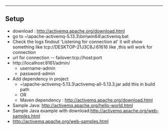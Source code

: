 ------------
  Setup 
-----------
  * download : http://activemq.apache.org/download.html
  * go to ~\apache-activemq-5.13.3\bin\win64\activemq.bat
  * Check the logs findout  'Listening for connection at' it will show something like tcp://DESKTOP-21J3C8J:61616 like ,this will work for connection 
  * url for connection -- failover:tcp://host:port
  * http://localhost:8161/admin/
    - username-admin
    - password-admin
  * Add dependency in project 
    - ~\apache-activemq-5.13.3\activemq-all-5.13.3.jar add this in build path
    - OR
    - Maven dependency : http://activemq.apache.org/download.html
  * Sample Java: http://activemq.apache.org/hello-world.html
  * Sample Java example with download:http://activemq.apache.org/web-samples.html
  * http://activemq.apache.org/web-samples.html

